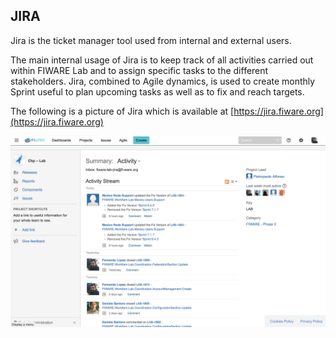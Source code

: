 ## JIRA

Jira is the ticket manager tool used from internal and external users.

The main internal usage of Jira is to keep track of all activities
carried out within FIWARE Lab and to assign specific tasks to the
different stakeholders. Jira, combined to Agile dynamics, is used to
create monthly Sprint useful to plan upcoming tasks as well as to fix
and reach targets.

The following is a picture of Jira which is available at
[https://jira.fiware.org](https://jira.fiware.org)

![FIWARE Jira instance](image11.png)
